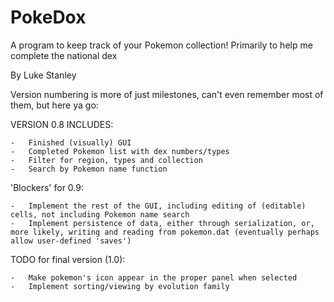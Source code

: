 # PokeDox
A program to keep track of your Pokemon collection! Primarily to help me complete the national dex

By Luke Stanley

Version numbering is more of just milestones, can't even remember most of them, but here ya go:

VERSION 0.8 INCLUDES:

    -   Finished (visually) GUI
    -   Completed Pokemon list with dex numbers/types
    -   Filter for region, types and collection
    -   Search by Pokemon name function

'Blockers' for 0.9:

    -   Implement the rest of the GUI, including editing of (editable) cells, not including Pokemon name search
    -   Implement persistence of data, either through serialization, or, more likely, writing and reading from pokemon.dat (eventually perhaps allow user-defined 'saves')


TODO for final version (1.0):

    -   Make pokemon's icon appear in the proper panel when selected
    -   Implement sorting/viewing by evolution family